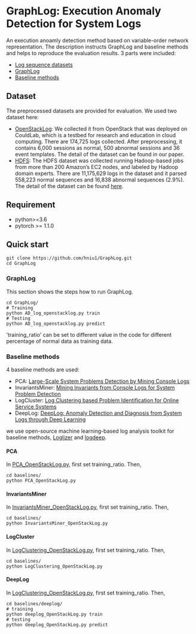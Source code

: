 # GraphLog: Execution Anomaly Detection for System Logs
An execution anoamly detection method based on variable-order network representation. The description instructs GraphLog and baseline methods and helps to reproduce the evaluation results. 3 parts were included:
* [Log sequence datasets](https://github.com/hniu1/GraphLog/tree/main/data_preprocessed)
* [GraphLog](https://github.com/hniu1/GraphLog/tree/main/GraphLog)
* [Baseline methods](https://github.com/hniu1/GraphLog/tree/main/baselines)

## Dataset
The preprocessed datasets are provided for evaluation. We used two dataset here:
* [OpenStackLog](https://github.com/hniu1/GraphLog/tree/main/data_preprocessed/OpenStackLog): We collected it from OpenStack that was deployed on CouldLab, which is a testbed for research and education in cloud computing. There are 174,725 logs collected. After preprocessing, it contains 6,000 sessions as normal, 500 abnormal sessions and 36 event templates. The detail of the dataset can be found in our paper.
* [HDFS](https://github.com/hniu1/GraphLog/tree/main/data_preprocessed/HDFS): The HDFS dataset was collected running Hadoop-based jobs from more than 200 Amazon’s EC2 nodes, and labeled by Hadoop domain experts. There are 11,175,629 logs in the dataset and it parsed 558,223 normal sequences and 16,838 abnormal sequences (2.9%). The detail of the dataset can be found [here](https://github.com/logpai/loghub/tree/master/HDFS).

## Requirement

- python>=3.6
- pytorch >= 1.1.0
  
## Quick start

```
git clone https://github.com/hniu1/GraphLog.git
cd GraphLog
```

### GraphLog
This section shows the steps how to run GraphLog.
```
cd GraphLog/
# Training
python AD_log_openstacklog.py train
# Testing
python AD_log_openstacklog.py predict
```
'training_ratio' can be set to different value in the code for different percentage of normal data as training data.

<!-- For HDFS dataset:
```
cd GraphLog/
# Training
python AD_log_hdfs.py train
# Testing
python AD_log_hdfs.py predict
```
When training ratio is 1%, the parameters we used are listed [here](https://github.com/hniu1/GraphLog/blob/main/results/AD_log/hdfs/hdfs_0.01/parameters.csv);
when training ratio is 5%, the parameters we used are listed [here](https://github.com/hniu1/GraphLog/blob/main/results/AD_log/hdfs/hdfs_0.05/parameters.csv). -->

### Baseline methods
4 baseline methods are used:
* PCA: [Large-Scale System Problems Detection by Mining Console Logs](http://iiis.tsinghua.edu.cn/~weixu/files/sosp09.pdf)
* InvariantsMiner: [Mining Invariants from Console Logs for System Problem Detection](https://www.usenix.org/legacy/event/atc10/tech/full_papers/Lou.pdf)
* LogCluster: [Log Clustering based Problem Identification for Online Service Systems](https://www.microsoft.com/en-us/research/wp-content/uploads/2016/07/ICSE-2016-2-Log-Clustering-based-Problem-Identification-for-Online-Service-Systems.pdf)
* DeepLog: [DeepLog: Anomaly Detection and Diagnosis from System Logs through Deep Learning](https://www.cs.utah.edu/~lifeifei/papers/deeplog.pdf)

we use open-source machine learning-based log analysis toolkit for baseline methods, [Loglizer](https://github.com/logpai/loglizer) and [logdeep](https://github.com/donglee-afar/logdeep).

#### PCA
In [PCA_OpenStackLog.py](https://github.com/hniu1/GraphLog/blob/main/baselines/PCA_OpenStackLog.py), first set training_ratio. Then,
```
cd baselines/
python PCA_OpenStackLog.py
```

#### InvariantsMiner
In [InvariantsMiner_OpenStackLog.py](https://github.com/hniu1/GraphLog/blob/main/baselines/InvariantsMiner_OpenStackLog.py), first set training_ratio. Then,
```
cd baselines/
python InvariantsMiner_OpenStackLog.py
```

#### LogCluster
In [LogClustering_OpenStackLog.py](https://github.com/hniu1/GraphLog/blob/main/baselines/LogClustering_OpenStackLog.py), first set training_ratio. Then,
```
cd baselines/
python LogClustering_OpenStackLog.py
```

#### DeepLog
In [LogClustering_OpenStackLog.py](https://github.com/hniu1/GraphLog/blob/main/baselines/LogClustering_OpenStackLog.py), first set training_ratio. Then,
```
cd baselines/deeplog/
# training
python deeplog_OpenStackLog.py train
# testing
python deeplog_OpenStackLog.py predict
```
